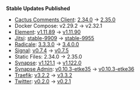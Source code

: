 **Stable Updates Published**

* [Cactus Comments Client](https://gitlab.com/cactus-comments/cactus-client): [2.34.0](https://gitlab.com/cactus-comments/cactus-client/-/tags/2.34.0) -> [2.35.0](https://gitlab.com/cactus-comments/cactus-client/-/tags/2.35.0)
* Docker Compose: v2.29.2 -> v2.32.1
* [Element](https://github.com/element-hq/element-web): [v1.11.89](https://github.com/element-hq/element-web/releases/tag/v1.11.89) -> [v1.11.90](https://github.com/element-hq/element-web/releases/tag/v1.11.90)
* [Jitsi](https://github.com/jitsi/docker-jitsi-meet): [stable-9909](https://github.com/jitsi/docker-jitsi-meet/releases/tag/stable-9909) -> [stable-9955](https://github.com/jitsi/docker-jitsi-meet/releases/tag/stable-9955)
* [Radicale](https://github.com/tomsquest/docker-radicale): [3.3.3.0](https://github.com/tomsquest/docker-radicale/releases/tag/3.3.3.0) -> [3.4.0.0](https://github.com/tomsquest/docker-radicale/releases/tag/3.4.0.0)
* [Signal](https://github.com/mautrix/signal): [v0.7.4](https://github.com/mautrix/signal/releases/tag/v0.7.4) -> [v0.7.5](https://github.com/mautrix/signal/releases/tag/v0.7.5)
* Static Files: 2.34.0 -> 2.35.0
* [Synapse](https://github.com/element-hq/synapse): [v1.121.1](https://github.com/element-hq/synapse/releases/tag/v1.121.1) -> [v1.122.0](https://github.com/element-hq/synapse/releases/tag/v1.122.0)
* [Synapse Admin](https://github.com/etkecc/synapse-admin): [v0.10.3-etke35](https://github.com/etkecc/synapse-admin/releases/tag/v0.10.3-etke35) -> [v0.10.3-etke36](https://github.com/etkecc/synapse-admin/releases/tag/v0.10.3-etke36)
* [Traefik](https://github.com/traefik/traefik): [v3.2.2](https://github.com/traefik/traefik/releases/tag/v3.2.2) -> [v3.3.2](https://github.com/traefik/traefik/releases/tag/v3.3.2)
* [Twitter](https://github.com/mautrix/twitter): [v0.2.0](https://github.com/mautrix/twitter/releases/tag/v0.2.0) -> [v0.2.1](https://github.com/mautrix/twitter/releases/tag/v0.2.1)
